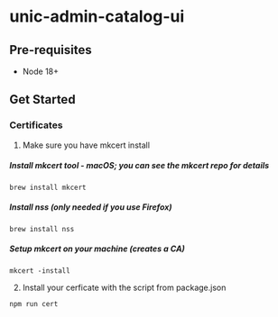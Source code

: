 # unic-admin-catalog-ui

## Pre-requisites

- Node 18+

## Get Started

### Certificates

1. Make sure you have mkcert install
##### Install mkcert tool - macOS; you can see the mkcert repo for details
```git
brew install mkcert
```
##### Install nss (only needed if you use Firefox)
```git
brew install nss
```
##### Setup mkcert on your machine (creates a CA)
```git
mkcert -install
```

2. Install your cerficate with the script from package.json
```git
npm run cert
```